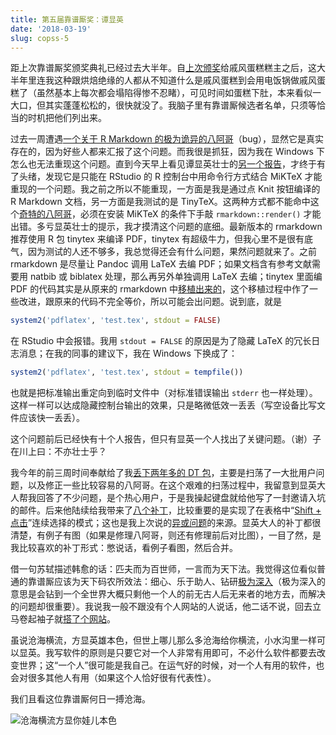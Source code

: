 ```yaml
---
title: 第五届靠谱厮奖：谭显英
date: '2018-03-19'
slug: copss-5
---
```


距上次靠谱厮奖颁奖典礼已经过去大半年。自[上次颁奖](/cn/2017/08/copss-4/)给戚风蛋糕糕主之后，这大半年里连我这种跟烘焙绝缘的人都从不知道什么是戚风蛋糕到会用电饭锅做戚风蛋糕了（虽然基本上每次都会塌陷得惨不忍睹），可见时间如蛋糕下肚，本来看似一大口，但其实蓬蓬松松的，很快就没了。我脑子里有靠谱厮候选者名单，只须等恰当的时机把他们列出来。

过去一周遭遇[一个关于 R Markdown 的极为诡异的八阿哥](https://github.com/rstudio/rmarkdown/issues/1285)（bug），显然它是真实存在的，因为好些人都来汇报了这个问题。而我很是抓狂，因为我在 Windows 下怎么也无法重现这个问题。直到今天早上看见谭显英壮士的[另一个报告](https://github.com/rstudio/tinytex/issues/28)，才终于有了头绪，发现它是只能在 RStudio 的 R 控制台中用命令行方式结合 MiKTeX 才能重现的一个问题。我之前之所以不能重现，一方面是我是通过点 Knit 按钮编译的 R Markdown 文档，另一方面是我测试的是 TinyTeX。这两种方式都不能命中这个[奇特的八阿哥](https://github.com/rstudio/rstudio/issues/2446)，必须在安装 MiKTeX 的条件下手敲 `rmarkdown::render()` 才能出错。多亏显英壮士的提示，我才摸清这个问题的底细。最新版本的 rmarkdown 推荐使用 R 包 tinytex 来编译 PDF，tinytex 有超级牛力，但我心里不是很有底气，因为测试的人还不够多，我总觉得还会有什么问题，果然问题就来了。之前 rmarkdown 是尽量让 Pandoc 调用 LaTeX 去编 PDF；如果文档含有参考文献需要用 natbib 或 biblatex 处理，那么再另外单独调用 LaTeX 去编；tinytex 里面编 PDF 的代码其实是从原来的 rmarkdown 中[移植出来的](https://github.com/rstudio/rmarkdown/commit/00318592d5c1)，这个移植过程中作了一些改进，跟原来的代码不完全等价，所以可能会出问题。说到底，就是

```r
system2('pdflatex', 'test.tex', stdout = FALSE)
```

在 RStudio 中会报错。我用 `stdout = FALSE` 的原因是为了隐藏 LaTeX 的冗长日志消息；在我的同事的建议下，我在 Windows 下换成了：

```r
system2('pdflatex', 'test.tex', stdout = tempfile())
```

也就是把标准输出重定向到临时文件中（对标准错误输出 `stderr` 也一样处理）。这样一样可以达成隐藏控制台输出的效果，只是略微低效一丢丢（写空设备比写文件应该快一丢丢）。

这个问题前后已经快有十个人报告，但只有显英一个人找出了关键问题。（谢）子在川上曰：不亦壮士乎？

我今年的前三周时间奉献给了我[丢下两年多的 DT 包](/en/2018/01/back-to-dt/)，主要是扫荡了一大批用户问题，以及修正一些比较容易的八阿哥。在这个艰难的扫荡过程中，我留意到显英大人帮我回答了不少问题，是个热心用户，于是我操起键盘就给他写了一封邀请入坑的邮件。后来他陆续给我带来了[八个补丁](https://github.com/rstudio/DT/pulls?utf8=%E2%9C%93&q=is%3Apr+author%3Ashrektan)，比较重要的是实现了在表格中“[Shift + 点击](https://github.com/rstudio/DT/pull/475)”连续选择的模式；这也是我上次说的[异或问题](/cn/2018/01/logical-xor/)的来源。显英大人的补丁都很清楚，有例子有图（如果是修理八阿哥，则还有修理前后对比图），一目了然，是我比较喜欢的补丁形式：憋说话，看例子看图，然后合并。

借一句苏轼描述韩愈的话：匹夫而为百世师，一言而为天下法。我觉得这位看似普通的靠谱厮应该为天下码农所效法：细心、乐于助人、钻研[极为深入](https://shrektan.com/post/2018/03/18/strings-encodings-in-r/)（极为深入的意思是会钻到一个全世界大概只剩他一个人的前无古人后无来者的地方去，而解决的问题却很重要）。我说我一般不跟没有个人网站的人说话，他二话不说，回去立马卷起袖子就[搭了个网站](https://shrektan.com)。

虽说沧海横流，方显英雄本色，但世上哪儿那么多沧海给你横流，小水沟里一样可以显英。我写软件的原则是只要它对一个人非常有用即可，不必什么软件都要去改变世界；这“一个人”很可能是我自己。在运气好的时候，对一个人有用的软件，也会对很多其他人有用（如果这个人恰好很有代表性）。

我们且看这位靠谱厮何日一搏沧海。

![沧海横流方显你娃儿本色](https://slides.yihui.org/gif/kid-waves.gif)
